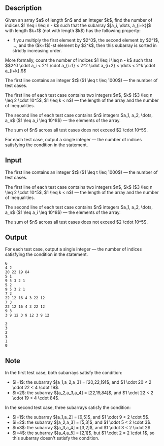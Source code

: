 ## Description

<div><p>Given an array $a$ of length $n$ and an integer $k$, find the number of indices $1 \leq i \leq n - k$ such that the subarray $[a_i, \dots, a_{i+k}]$ with length $k+1$ (<span class="tex-font-style-bf">not</span> with length $k$) has the following property: </p><ul> <li> If you multiply the first element by $2^0$, the second element by $2^1$, ..., and the ($k+1$)-st element by $2^k$, then this subarray is sorted in strictly increasing order. </li></ul> More formally, count the number of indices $1 \leq i \leq n - k$ such that $$2^0 \cdot a_i &lt; 2^1 \cdot a_{i+1} &lt; 2^2 \cdot a_{i+2} &lt; \dots &lt; 2^k \cdot a_{i+k}.$$ </div><div class="input-specification"><p>The first line contains an integer $t$ ($1 \leq t \leq 1000$)&nbsp;— the number of test cases.</p><p>The first line of each test case contains two integers $n$, $k$ ($3 \leq n \leq 2 \cdot 10^5$, $1 \leq k &lt; n$)&nbsp;— the length of the array and the number of inequalities.</p><p>The second line of each test case contains $n$ integers $a_1, a_2, \dots, a_n$ ($1 \leq a_i \leq 10^9$)&nbsp;— the elements of the array.</p><p>The sum of $n$ across all test cases does not exceed $2 \cdot 10^5$.</p></div><div class="output-specification"><p>For each test case, output a single integer&nbsp;— the number of indices satisfying the condition in the statement.</p></div>

## Input

<p>The first line contains an integer $t$ ($1 \leq t \leq 1000$)&nbsp;— the number of test cases.</p><p>The first line of each test case contains two integers $n$, $k$ ($3 \leq n \leq 2 \cdot 10^5$, $1 \leq k &lt; n$)&nbsp;— the length of the array and the number of inequalities.</p><p>The second line of each test case contains $n$ integers $a_1, a_2, \dots, a_n$ ($1 \leq a_i \leq 10^9$)&nbsp;— the elements of the array.</p><p>The sum of $n$ across all test cases does not exceed $2 \cdot 10^5$.</p>

## Output

<p>For each test case, output a single integer&nbsp;— the number of indices satisfying the condition in the statement.</p>





```input1
6
4 2
20 22 19 84
5 1
9 5 3 2 1
5 2
9 5 3 2 1
7 2
22 12 16 4 3 22 12
7 3
22 12 16 4 3 22 12
9 3
3 9 12 3 9 12 3 9 12
```




```output1
2
3
2
3
1
0
```



## Note

<p>In the first test case, both subarrays satisfy the condition: </p><ul> <li> $i=1$: the subarray $[a_1,a_2,a_3] = [20,22,19]$, and $1 \cdot 20 &lt; 2 \cdot 22 &lt; 4 \cdot 19$. </li><li> $i=2$: the subarray $[a_2,a_3,a_4] = [22,19,84]$, and $1 \cdot 22 &lt; 2 \cdot 19 &lt; 4 \cdot 84$. </li></ul> In the second test case, three subarrays satisfy the condition: <ul> <li> $i=1$: the subarray $[a_1,a_2] = [9,5]$, and $1 \cdot 9 &lt; 2 \cdot 5$. </li><li> $i=2$: the subarray $[a_2,a_3] = [5,3]$, and $1 \cdot 5 &lt; 2 \cdot 3$. </li><li> $i=3$: the subarray $[a_3,a_4] = [3,2]$, and $1 \cdot 3 &lt; 2 \cdot 2$. </li><li> $i=4$: the subarray $[a_4,a_5] = [2,1]$, but $1 \cdot 2 = 2 \cdot 1$, so this subarray doesn't satisfy the condition. </li></ul>
